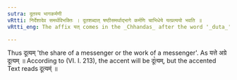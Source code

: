 ```yaml
---
sutra: दूतस्य भागकर्मणी
vRtti: निर्देशादेव समर्थविभक्तिः । दूतशब्दात् षष्ठीसमर्थाद्भागे कर्मणि चाभिधेये यत्प्रत्ययो भवति ॥
vRtti_eng: The affix यत् comes in the _Chhandas_ after the word '_duta_' in the genitive case in construction, in the sense of 'its share' or 'its duty.'

---
```

Thus दूत्यम् 'the share of a messenger or the work of a messenger'. As यत्ते अग्रे दूत्यम् ॥ According to (VI. I. 213), the accent will be दू꣡त्यम्, but the accented Text reads दूत्यम्॑ ॥